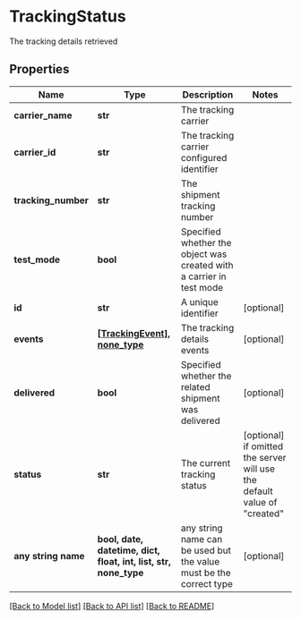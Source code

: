 # TrackingStatus

The tracking details retrieved

## Properties
Name | Type | Description | Notes
------------ | ------------- | ------------- | -------------
**carrier_name** | **str** | The tracking carrier | 
**carrier_id** | **str** | The tracking carrier configured identifier | 
**tracking_number** | **str** | The shipment tracking number | 
**test_mode** | **bool** | Specified whether the object was created with a carrier in test mode | 
**id** | **str** | A unique identifier | [optional] 
**events** | [**[TrackingEvent], none_type**](TrackingEvent.md) | The tracking details events | [optional] 
**delivered** | **bool** | Specified whether the related shipment was delivered | [optional] 
**status** | **str** | The current tracking status | [optional]  if omitted the server will use the default value of "created"
**any string name** | **bool, date, datetime, dict, float, int, list, str, none_type** | any string name can be used but the value must be the correct type | [optional]

[[Back to Model list]](../README.md#documentation-for-models) [[Back to API list]](../README.md#documentation-for-api-endpoints) [[Back to README]](../README.md)


